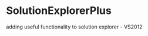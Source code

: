SolutionExplorerPlus
====================

adding useful functionality to solution explorer - VS2012
